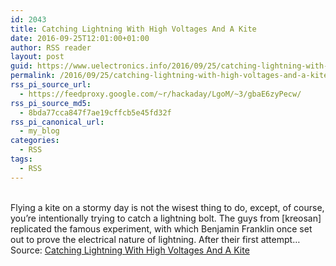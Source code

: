 ```yaml
---
id: 2043
title: Catching Lightning With High Voltages And A Kite
date: 2016-09-25T12:01:00+01:00
author: RSS reader
layout: post
guid: https://www.uelectronics.info/2016/09/25/catching-lightning-with-high-voltages-and-a-kite/
permalink: /2016/09/25/catching-lightning-with-high-voltages-and-a-kite/
rss_pi_source_url:
  - https://feedproxy.google.com/~r/hackaday/LgoM/~3/gbaE6zyPecw/
rss_pi_source_md5:
  - 8bda77cca847f7ae19cffcb5e45fd32f
rss_pi_canonical_url:
  - my_blog
categories:
  - RSS
tags:
  - RSS
---
```

&#013;  
Flying a kite on a stormy day is not the wisest thing to do, except, of course, you’re intentionally trying to catch a lightning bolt. The guys from [kreosan] replicated the famous experiment, with which Benjamin Franklin once set out to prove the electrical nature of lightning. After their first attempt…&#013;  
Source: <a href="https://feedproxy.google.com/~r/hackaday/LgoM/~3/gbaE6zyPecw/" target="_blank">Catching Lightning With High Voltages And A Kite</a>